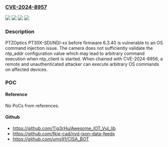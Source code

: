 ### [CVE-2024-8957](https://cve.mitre.org/cgi-bin/cvename.cgi?name=CVE-2024-8957)
![](https://img.shields.io/static/v1?label=Product&message=PT30X-NDI&color=blue)
![](https://img.shields.io/static/v1?label=Product&message=PT30X-SDI&color=blue)
![](https://img.shields.io/static/v1?label=Version&message=0%20&color=brightgreen)
![](https://img.shields.io/static/v1?label=Vulnerability&message=CWE-78%20Improper%20Neutralization%20of%20Special%20Elements%20used%20in%20an%20OS%20Command%20('OS%20Command%20Injection')&color=brightgreen)

### Description

PTZOptics PT30X-SDI/NDI-xx before firmware 6.3.40 is vulnerable to an OS command injection issue. The camera does not sufficiently validate the ntp_addr configuration value which may lead to arbitrary command execution when ntp_client is started. When chained with CVE-2024-8956, a remote and unauthenticated attacker can execute arbitrary OS commands on affected devices.

### POC

#### Reference
No PoCs from references.

#### Github
- https://github.com/Tig3rHu/Awesome_IOT_Vul_lib
- https://github.com/fkie-cad/nvd-json-data-feeds
- https://github.com/ums91/CISA_BOT

